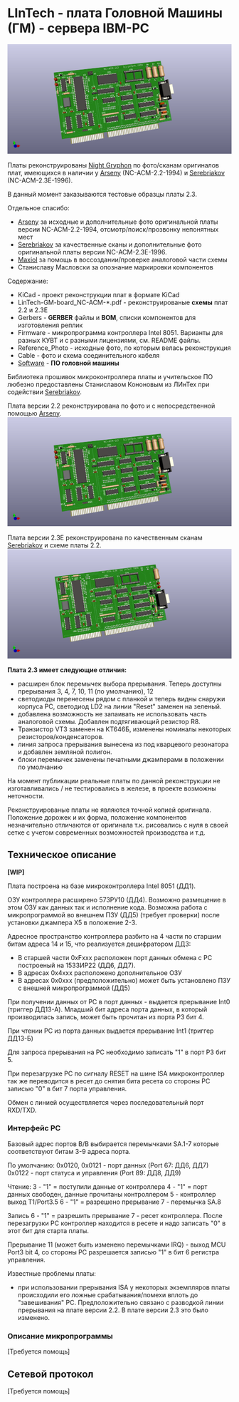 # LInTech - плата Головной Машины (ГМ) - сервера IBM-PC
![Реконструированая плата 2.2](./LinTech-GM-board_NC-ACM-2.2.png)

Платы реконструированы [Night Gryphon](https://night-gryphon.ru/vcard) по фото/сканам оригиналов плат, имеющихся в наличии у [Arseny](https://uknc.narod.ru/) (NC-ACM-2.2-1994) и [Serebriakov](https://github.com/PaulArgent) (NC-ACM-2.3E-1996).

В данный момент заказываются тестовые образцы платы 2.3.


Отдельное спасибо:
- [Arseny](https://uknc.narod.ru/) за исходные и дополнительные фото оригинальной платы версии NC-ACM-2.2-1994, отсмотр/поиск/прозвонку непонятных мест
- [Serebriakov](https://github.com/PaulArgent) за качественные сканы и дополнительные фото оригинальной платы версии NC-ACM-2.3E-1996.
- [Maxiol](https://forum.maxiol.com/) за помощь в воссоздании/проверке аналоговой части схемы
- Станиславу Масловски за опознание маркировки компонентов

Содержание:
- KiCad - проект реконструкции плат в формате KiCad
- LinTech-GM-board_NC-ACM-\*.pdf - реконструированые **схемы** плат 2.2 и 2.3Е
- Gerbers - **GERBER** файлы и **BOM**, списки компонентов для изготовления реплик
- Firmware - микропрограмма контроллера Intel 8051. Варианты для разных КУВТ и с разными лицензиями, см. README файлы.
- Reference_Photo - исходные фото, по которым велась реконструкция
- Cable - фото и схема соединительного кабеля
- [Software](./Software/) - **ПО головной машины**


Библиотека прошивок микроконтроллера платы и учительское ПО любезно предоставлены Станиславом Кононовым из ЛИнТех при содействии [Serebriakov](https://github.com/PaulArgent).

Плата версии 2.2 реконструирована по фото и с непосредственной помощью [Arseny](http://uknc.narod.ru/). 
![Реконструированая плата 2.2](./LinTech-GM-board_NC-ACM-2.2.png)


Плата версии 2.3Е реконструирована по качественным сканам [Serebriakov](https://github.com/PaulArgent) и схеме платы 2.2. 
![Реконструированая плата 2.3](./LinTech-GM-board_NC-ACM-2.3.png)


**Плата 2.3 имеет следующие отличия:**
- расширен блок перемычек выбора прерывания. Теперь доступны прерывания 3, 4, 7, 10, 11 (по умолчанию), 12
- светодиоды перенесены рядом с планкой и теперь видны снаружи корпуса РС, светодиод LD2 на линии "Reset" заменен на зеленый.
- добавлена возможность не запаивать не использовать часть аналоговой схемы. Добавлен подтягивающий резистор R8.
- Транзистор VT3 заменен на КТ646Б, изменены номиналы некоторых резисторов/конденсаторов.
- линия запроса прерывания вынесена из под кварцевого резонатора и добавлен земляной полигон.
- блоки перемычек заменены печатными джамперами в положении по умолчанию


На момент публикации реальные платы по данной реконструкции не изготавливались / не тестировались в железе, в проекте возможны неточности.

Реконструированые платы не являются точной копией оригинала. Положение дорожек и их форма, положение компонентов незначительно отличаются от оригинала т.к. рисовались с нуля в своей сетке с учетом современных возможностей производства и т.д. 

## Техническое описание
**[WIP]**

Плата построена на базе микроконтроллера Intel 8051 (ДД1).
 
ОЗУ контроллера расширено 573РУ10 (ДД4). Возможно размещение в этом ОЗУ как данных так и исполнение кода.
Возможна работа с микропрограммой во внешнем ПЗУ (ДД5) (требует проверки) после установки джампера Х5 в положение 2-3.

Адресное пространство контроллера разбито на 4 части по старшим битам адреса 14 и 15, что реализуется дешифратором ДД3:
- В старшей части 0xFххх расположен порт данных обмена с РС построеный на 1533ИР22 (ДД6, ДД7). 
- В адресах 0х4ххх расположено дополнительное ОЗУ
- В адресах 0х0ххх (предположительно) может быть установлено ПЗУ с внешней микропрограммой (ДД5)

При получении данных от РС в порт данных - выдается прерывание Int0 (триггер ДД13-А). Младший бит адреса порта данных, в который производилась запись, может быть прочитан из порта Р3 бит 4.

При чтении РС из порта данных выдается прерывание Int1 (триггер ДД13-Б)

Для запроса прерывания на РС необходимо записать "1" в порт Р3 бит 5.

При перезагрузке РС по сигналу RESET на шине ISA микроконтроллер так же переводится в ресет до снятия бита ресета со стороны РС записью "0" в бит 7 порта управления.

Обмен с линией осуществляется через последовательный порт RXD/TXD.


### Интерфейс PC
Базовый адрес портов В/В выбирается перемычками SA.1-7 которые соответствуют битам 3-9 адреса порта.

По умолчанию:
0x0120, 0х0121 - порт данных (Port 67: ДД6, ДД7)
0x0122 - порт статуса и управления (Port 89: ДД8, ДД9)

Чтение:
	3 - "1" = поступили данные от контроллера
	4 - "1" = порт данных свободен, данные прочитаны контроллером
	5 - контроллер выход T1/Port3.5
	6 - "1" = разрешено прерывание
	7 - перемычка SA.8

Запись
	6 - "1" = разрешить прерывание
	7 - ресет контроллера. После перезагрузки PC контроллер находится в ресете и надо записать "0" в этот бит для старта платы.

Прерывание 11 (может быть изменено перемычками IRQ) - выход MCU Port3 bit 4, со стороны PC разрешается записью "1" в бит 6 регистра управления.

Известные проблемы платы:
- при использовании прерывания ISA у некоторых экземпляров платы происходили его ложные срабатывания/помехи вплоть до "завешивания" РС. 
Предположительно связано с разводкой линии прерывания на плате версии 2.2. В плате версии 2.3 это было изменено.

### Описание микропрограммы
[Требуется помощь]

## Сетевой протокол
[Требуется помощь]
